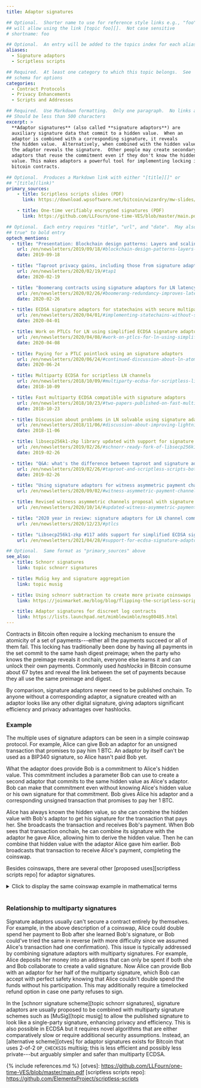 ```yaml
---
title: Adaptor signatures

## Optional.  Shorter name to use for reference style links e.g., "foo"
## will allow using the link [topic foo][].  Not case sensitive
# shortname: foo

## Optional.  An entry will be added to the topics index for each alias
aliases:
  - Signature adaptors
  - Scriptless scripts

## Required.  At least one category to which this topic belongs.  See
## schema for options
categories:
  - Contract Protocols
  - Privacy Enhancements
  - Scripts and Addresses

## Required.  Use Markdown formatting.  Only one paragraph.  No links allowed.
## Should be less than 500 characters
excerpt: >
  **Adaptor signatures** (also called **signature adaptors**) are
  auxiliary signature data that commit to a hidden value.  When an
  adaptor is combined with a corresponding signature, it reveals
  the hidden value.  Alternatively, when combined with the hidden value,
  the adaptor reveals the signature.  Other people may create secondary
  adaptors that reuse the commitment even if they don't know the hidden
  value. This makes adaptors a powerful tool for implementing locking in
  bitcoin contracts.

## Optional.  Produces a Markdown link with either "[title][]" or
## "[title](link)"
primary_sources:
    - title: Scriptless scripts slides (PDF)
      link: https://download.wpsoftware.net/bitcoin/wizardry/mw-slides/2017-05-milan-meetup/slides.pdf

    - title: One-time verifiably encrypted signatures (PDF)
      link: https://github.com/LLFourn/one-time-VES/blob/master/main.pdf

## Optional.  Each entry requires "title", "url", and "date".  May also use "feature:
## true" to bold entry
optech_mentions:
  - title: "Presentation: Blockchain design patterns: Layers and scaling approaches"
    url: /en/newsletters/2019/09/18/#blockchain-design-patterns-layers-and-scaling-approaches
    date: 2019-09-18

  - title: "Taproot privacy gains, including those from signature adaptors"
    url: /en/newsletters/2020/02/19/#tap1
    date: 2020-02-19

  - title: "Boomerang contracts using signature adaptors for LN latency & throughput"
    url: /en/newsletters/2020/02/26/#boomerang-redundancy-improves-latency-and-throughput-in-payment-channel-networks
    date: 2020-02-26

  - title: ECDSA signature adaptors for statechains with secure multiparty computation
    url: /en/newsletters/2020/04/01/#implementing-statechains-without-schnorr-or-eltoo
    date: 2020-04-01

  - title: Work on PTLCs for LN using simplified ECDSA signature adaptors
    url: /en/newsletters/2020/04/08/#work-on-ptlcs-for-ln-using-simplified-ecdsa-adaptor-signatures
    date: 2020-04-08

  - title: Paying for a PTLC pointlock using an signature adaptors
    url: /en/newsletters/2020/06/24/#continued-discussion-about-ln-atomicity-attack
    date: 2020-06-24

  - title: Multiparty ECDSA for scriptless LN channels
    url: /en/newsletters/2018/10/09/#multiparty-ecdsa-for-scriptless-lightning-network-payment-channels
    date: 2018-10-09

  - title: Fast multiparty ECDSA compatible with signature adaptors
    url: /en/newsletters/2018/10/23/#two-papers-published-on-fast-multiparty-ecdsa
    date: 2018-10-23

  - title: Discussion about problems in LN solvable using signature adaptors
    url: /en/newsletters/2018/11/06/#discussion-about-improving-lightning-payments
    date: 2018-11-06

  - title: libsecp256k1-zkp library updated with support for signature adaptors
    url: /en/newsletters/2019/02/26/#schnorr-ready-fork-of-libsecp256k1-available
    date: 2019-02-26

  - title: "Q&A: what's the difference between taproot and signature adaptors?"
    url: /en/newsletters/2019/02/26/#taproot-and-scriptless-scripts-both-use-schnorr-but-how-are-they-different
    date: 2019-02-26

  - title: "Using signature adaptors for witness asymmetric payment channels"
    url: /en/newsletters/2020/09/02/#witness-asymmetric-payment-channels

  - title: Revised witness asymmetric channels proposal with signature adaptors
    url: /en/newsletters/2020/10/14/#updated-witness-asymmetric-payment-channel-proposal

  - title: "2020 year in review: signature adaptors for LN channel commitments"
    url: /en/newsletters/2020/12/23/#ptlcs

  - title: "Libsecp256k1-zkp #117 adds support for simplified ECDSA signature adaptors"
    url: /en/newsletters/2021/04/28/#support-for-ecdsa-signature-adaptors-added-to-libsecp256k1-zkp

## Optional.  Same format as "primary_sources" above
see_also:
  - title: Schnorr signatures
    link: topic schnorr signatures

  - title: MuSig key and signature aggregation
    link: topic musig

  - title: Using schnorr subtraction to create more private coinswaps
    link: https://joinmarket.me/blog/blog/flipping-the-scriptless-script-on-schnorr/

  - title: Adaptor signatures for discreet log contracts
    link: https://lists.launchpad.net/mimblewimble/msg00485.html
---
```

Contracts in Bitcoin often require a locking mechanism to ensure the
atomicity of a set of payments---either all the payments succeed or
all of them fail.  This locking has traditionally been done by having
all payments in the set commit to the same hash digest preimage; when
the party who knows the preimage reveals it onchain, everyone else
learns it and can unlock their own payments.  Commonly used *hashlocks*
in Bitcoin consume about 67 bytes <!-- push32:1, preimage:32,
push32:1, hash:32, OP_CHECKEQUALVERIFY:1 --> and reveal the link
between the set of payments because they all use the same preimage and
digest.

By comparison, signature adaptors never need to be published onchain.   To anyone
without a corresponding adaptor, a signature created with an adaptor looks
like any other digital signature, giving adaptors significant efficiency
and privacy advantages over hashlocks.

### Example

The multiple uses of signature adaptors can be seen in a simple
coinswap protocol.  For example, Alice can give Bob an adaptor
for an unsigned transaction that promises to pay him 1 BTC.  An
adaptor by itself can't be used as a BIP340 signature, so
Alice hasn't paid Bob yet.

What the adaptor does provide Bob is a commitment to Alice's hidden
value.  This commitment includes a parameter Bob can use to create a
second adaptor that commits to the same hidden value as Alice's
adaptor.  Bob can make that commitment even without knowing Alice's
hidden value or his own signature for that commitment.  Bob gives
Alice his adaptor and a corresponding unsigned transaction that
promises to pay her 1 BTC.

Alice has always known the hidden value, so she can combine the hidden
value with Bob's adaptor to get his signature for the
transaction that pays her.  She broadcasts the transaction and
receives Bob's payment.  When Bob sees that transaction onchain, he
can combine its signature with the adaptor he gave
Alice, allowing him to derive the hidden value.  Then he can
combine that hidden value with the adaptor Alice gave him earlier.
Bob broadcasts
that transaction to receive Alice's payment, completing the coinswap.

Besides coinswaps, there are several other [proposed uses][scriptless
scripts repo] for adaptor signatures.

<div class="qa_details">
<details markdown="1"><summary>Click to display the same coinswap example in mathematical terms</summary>
*In the following example, we assume the use of BIP340
schnorr signatures.  We use lowercase variables for scalars and
uppercase variables for elliptic curve points.  We represent
concatenation with `||` and the hash function with `H()`.*

Alice creates a valid signature commitment (`s`) for the transaction paying Bob
(`m`) using her private key (`p`), which corresponds to her public key
(`P = pG`).  She also uses a private random nonce (`r`), a hidden value
(`t`), and the elliptic curve points for them (`R = rG, T = tG`):

    s = r + t + H(R + T || P || m) * p

She subtracts `t` from the signature commitment to produce a signature adaptor:

    s' = s - t

She gives Bob the adaptor, which consists of the following
data:

    s', R, T

Bob can verify the adaptor:

    s' * G ?= R + H(R + T || P || m) * P

But the adaptor is not a valid BIP340 signature.  For a valid signature, BIP340 expects
`x` and `Y`, using them with the expression:

    x * G ?= Y + H(Y || P || m) * P

However,

- If Bob sets `Y = R` so that it matches the `s'` he received in the
  adaptor, then BIP340 is going to fail on `H(R || P || m)`
  since Alice computed her hash with `H(R + T || P || m)`.

- If Bob sets `Y = R + T` so that it matches `H(R + T || P || m)`, BIP340
  is going to fail on the initial `Y` since Bob is providing `R + T`
  rather than the needed `R`.

Therefore Bob can't use the adaptor as a BIP340 signature.
However, he can create his own adaptor using it.  This is similar to the
signature Alice created but Bob doesn't commit to `t` here, since Bob
doesn't know that value.  All variables here except `T` are different
for Bob than they were for Alice:

    s = r + H(R + T || P || m) * p

Unlike Alice, Bob doesn't need to tweak his signature.  Bob's signature commitment `s` is
not a part of a valid signature because it commits to `r` and `R + T`, which
won't pass BIP340 verification for the same reasons previously described.
To be valid, the signature needs to commit to `r + t` and `R + T`,
which Bob can't produce since he doesn't know `t`.

Bob gives Alice his adaptor:

    s, R, T

Alice already knew `T`, but `(s, R, T)` is a standard signature
adaptor so we use its full form.  Alice can produce a
signature from that adaptor using the hidden `t` value that
only she knows so far:

    (s + t) * G ?= R + T + H(R + T || P || m) * P

Alice uses the signature to broadcast Bob's transaction that
pays her.  When Bob sees `(s + t)` onchain, he can learn the value of `t`:

    t = (s + t) - s

He can then use `t` to solve the adaptor Alice gave him
earlier:

    (s' + t) * G ?= R + T + H(R + T || P || m) * P

Bob uses that signature to broadcast the transaction Alice
originally gave him.
</details><br>
</div>

### Relationship to multiparty signatures

Signature adaptors usually can't secure a contract entirely by
themselves.  For example, in the above description of a coinswap,
Alice could double spend her payment to Bob after she learned Bob's
signature, or Bob could've tried the same in reverse (with more
difficulty since we assumed Alice's transaction had one confirmation).
This issue is typically addressed by combining signature adaptors with
multiparty signatures.  For example, Alice deposits her money into an
address that can only be spent if both she and Bob collaborate to
create a valid signature.  Now Alice can provide Bob with an adaptor
for her half of the multiparty signature, which Bob can accept with
perfect safety knowing that Alice couldn't double spend the funds
without his participation.  This may additionally require a timelocked
refund option in case one party refuses to sign.

In the [schnorr signature scheme][topic schnorr signatures],
signature adaptors are usually proposed to be combined with multiparty signature
schemes such as [MuSig][topic musig] to allow the published
signature to look like a single-party signature, enhancing
privacy and efficiency.  This is also possible in ECDSA but it
requires novel algorithms that are either comparatively slow or
require additional security assumptions.  Instead, an [alternative scheme][otves] for adaptor
signatures exists for Bitcoin that uses 2-of-2 `OP_CHECKSIG` multisig;
this is less efficient and possibly less private---but arguably
simpler and safer than multiparty ECDSA.

{% include references.md %}
[otves]: https://github.com/LLFourn/one-time-VES/blob/master/main.pdf
[scriptless scripts repo]: https://github.com/ElementsProject/scriptless-scripts

